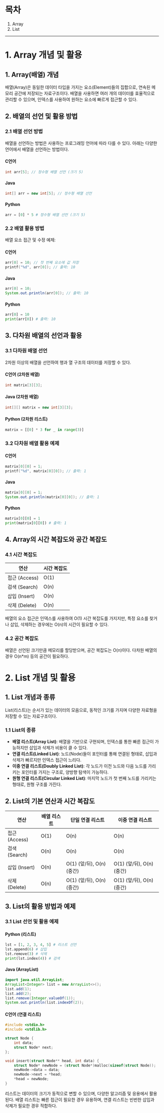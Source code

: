 # 목차
1. Array
2. List
-------------

# 1. Array 개념 및 활용

## 1. Array(배열) 개념
배열(Array)은 동일한 데이터 타입을 가지는 요소(Element)들의 집합으로, 연속된 메모리 공간에 저장되는 자료구조이다. 배열을 사용하면 여러 개의 데이터를 효율적으로 관리할 수 있으며, 인덱스를 사용하여 원하는 요소에 빠르게 접근할 수 있다.

## 2. 배열의 선언 및 활용 방법

### 2.1 배열 선언 방법
배열을 선언하는 방법은 사용하는 프로그래밍 언어에 따라 다를 수 있다. 아래는 다양한 언어에서 배열을 선언하는 방법이다.

#### C언어
```c
int arr[5]; // 정수형 배열 선언 (크기 5)
```

#### Java
```java
int[] arr = new int[5]; // 정수형 배열 선언
```

#### Python
```python
arr = [0] * 5 # 정수형 배열 선언 (크기 5)
```

### 2.2 배열 활용 방법
배열 요소 접근 및 수정 예제:

#### C언어
```c
arr[0] = 10; // 첫 번째 요소에 값 저장
printf("%d", arr[0]); // 출력: 10
```

#### Java
```java
arr[0] = 10;
System.out.println(arr[0]); // 출력: 10
```

#### Python
```python
arr[0] = 10
print(arr[0]) # 출력: 10
```

## 3. 다차원 배열의 선언과 활용

### 3.1 다차원 배열 선언
2차원 이상의 배열을 선언하여 행과 열 구조의 데이터를 저장할 수 있다.

#### C언어 (2차원 배열)
```c
int matrix[3][3];
```

#### Java (2차원 배열)
```java
int[][] matrix = new int[3][3];
```

#### Python (2차원 리스트)
```python
matrix = [[0] * 3 for _ in range(3)]
```

### 3.2 다차원 배열 활용 예제

#### C언어
```c
matrix[0][0] = 1;
printf("%d", matrix[0][0]); // 출력: 1
```

#### Java
```java
matrix[0][0] = 1;
System.out.println(matrix[0][0]); // 출력: 1
```

#### Python
```python
matrix[0][0] = 1
print(matrix[0][0]) # 출력: 1
```

## 4. Array의 시간 복잡도와 공간 복잡도

### 4.1 시간 복잡도
| 연산 | 시간 복잡도 |
|------|----------|
| 접근 (Access) | O(1) |
| 검색 (Search) | O(n) |
| 삽입 (Insert) | O(n) |
| 삭제 (Delete) | O(n) |

배열의 요소 접근은 인덱스를 사용하여 O(1) 시간 복잡도를 가지지만, 특정 요소를 찾거나 삽입, 삭제하는 경우에는 O(n)의 시간이 필요할 수 있다.

### 4.2 공간 복잡도
배열은 선언된 크기만큼 메모리를 할당받으며, 공간 복잡도는 O(n)이다. 다차원 배열의 경우 O(n*m) 등의 공간이 필요하다.

# 2. List 개념 및 활용

## 1. List 개념과 종류
List(리스트)는 순서가 있는 데이터의 모음으로, 동적인 크기를 가지며 다양한 자료형을 저장할 수 있는 자료구조이다.

### 1.1 List의 종류
- **배열 리스트(Array List)**: 배열을 기반으로 구현되며, 인덱스를 통한 빠른 접근이 가능하지만 삽입과 삭제가 비용이 클 수 있다.
- **연결 리스트(Linked List)**: 노드(Node)들이 포인터를 통해 연결된 형태로, 삽입과 삭제가 빠르지만 인덱스 접근이 느리다.
- **이중 연결 리스트(Doubly Linked List)**: 각 노드가 이전 노드와 다음 노드를 가리키는 포인터를 가지는 구조로, 양방향 탐색이 가능하다.
- **원형 연결 리스트(Circular Linked List)**: 마지막 노드가 첫 번째 노드를 가리키는 형태로, 원형 구조를 가진다.

## 2. List의 기본 연산과 시간 복잡도

| 연산 | 배열 리스트 | 단일 연결 리스트 | 이중 연결 리스트 |
|------|------------|----------------|----------------|
| 접근 (Access) | O(1) | O(n) | O(n) |
| 검색 (Search) | O(n) | O(n) | O(n) |
| 삽입 (Insert) | O(n) | O(1) (앞/뒤), O(n) (중간) | O(1) (앞/뒤), O(n) (중간) |
| 삭제 (Delete) | O(n) | O(1) (앞/뒤), O(n) (중간) | O(1) (앞/뒤), O(n) (중간) |

## 3. List의 활용 방법과 예제

### 3.1 List 선언 및 활용 예제

#### Python (리스트)
```python
lst = [1, 2, 3, 4, 5] # 리스트 선언
lst.append(6) # 삽입
lst.remove(3) # 삭제
print(lst.index(4)) # 검색
```

#### Java (ArrayList)
```java
import java.util.ArrayList;
ArrayList<Integer> list = new ArrayList<>();
list.add(1);
list.add(2);
list.remove(Integer.valueOf(1));
System.out.println(list.indexOf(2));
```

#### C언어 (연결 리스트)
```c
#include <stdio.h>
#include <stdlib.h>

struct Node {
    int data;
    struct Node* next;
};

void insert(struct Node** head, int data) {
    struct Node* newNode = (struct Node*)malloc(sizeof(struct Node));
    newNode->data = data;
    newNode->next = *head;
    *head = newNode;
}
```

리스트는 데이터의 크기가 동적으로 변할 수 있으며, 다양한 알고리즘 및 응용에서 활용된다. 배열 리스트는 빠른 접근이 필요한 경우 유용하며, 연결 리스트는 빈번한 삽입과 삭제가 필요한 경우 적합하다.

